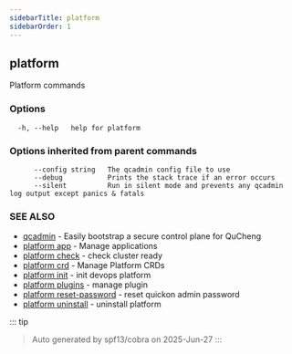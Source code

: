 ```yaml
---
sidebarTitle: platform
sidebarOrder: 1
---
```


## platform<Badge type="tip" text="20230330" />

Platform commands

### Options

```
  -h, --help   help for platform
```

### Options inherited from parent commands

```
      --config string   The qcadmin config file to use
      --debug           Prints the stack trace if an error occurs
      --silent          Run in silent mode and prevents any qcadmin log output except panics & fatals
```

### SEE ALSO

* [qcadmin](../qcadmin.md)	 - Easily bootstrap a secure control plane for QuCheng
* [platform app](platform_app.md)	 - Manage applications
* [platform check](platform_check.md)	 - check cluster ready
* [platform crd](platform_crd.md)	 - Manage Platform CRDs
* [platform init](platform_init.md)	 - init devops platform
* [platform plugins](platform_plugins.md)	 - manage plugin
* [platform reset-password](platform_reset-password.md)	 - reset quickon admin password
* [platform uninstall](platform_uninstall.md)	 - uninstall platform

::: tip
>Auto generated by spf13/cobra on 2025-Jun-27
:::